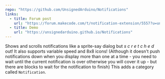 ```yaml
---
repo: "https://github.com/UnsignedArduino/Notifications"
links:
  - title: Forum post
    url: "https://forum.makecode.com/t/notification-extension/5557?u=unsignedarduino"
  - title: Demo
    url: "https://unsignedarduino.github.io/Notifications"
---
```


Shows and scrolls notifications like a sprite-say dialog but _s c r e t c h e d_ out! It also supports variable speed and 8x8 icons! (Although it doesn't push notifications down when you display more than one at a time - you need to wait until the current notification is over otherwise you will cover it up - but there are blocks to wait for the notification to finish) This adds a category called `Notification`.
